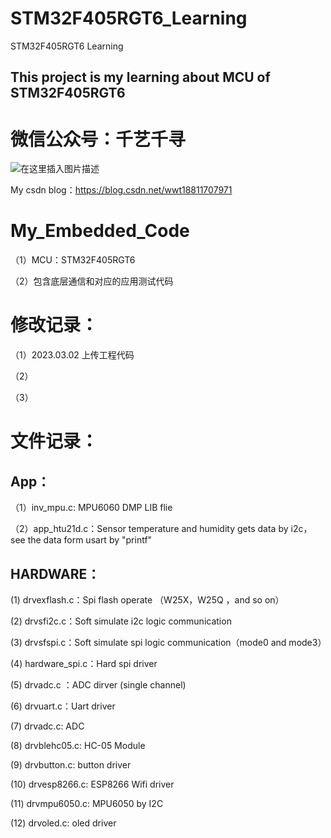 # STM32F405RGT6_Learning
STM32F405RGT6 Learning

## This project is my learning about MCU of STM32F405RGT6

# 微信公众号：千艺千寻

![在这里插入图片描述](https://img-blog.csdnimg.cn/20200704103640469.jpg)

My csdn blog：https://blog.csdn.net/wwt18811707971

# My_Embedded_Code

（1）MCU：STM32F405RGT6

（2）包含底层通信和对应的应用测试代码



# 修改记录：

（1）2023.03.02 上传工程代码

（2）

（3）


# 文件记录：

## App：

（1）inv_mpu.c: MPU6060 DMP LIB flie

（2）app_htu21d.c：Sensor temperature and humidity gets data by i2c，see the data form usart by "printf"






## HARDWARE：
(1) drvexflash.c：Spi flash operate （W25X，W25Q ，and so on）

(2) drvsfi2c.c：Soft simulate i2c logic communication

(3) drvsfspi.c：Soft simulate spi logic communication（mode0 and mode3）

(4) hardware_spi.c：Hard spi driver

(5) drvadc.c ：ADC dirver (single channel)

(6) drvuart.c：Uart driver 

(7) drvadc.c: ADC 

(8) drvblehc05.c: HC-05 Module

(9) drvbutton.c: button driver 

(10) drvesp8266.c: ESP8266 Wifi driver

(11) drvmpu6050.c: MPU6050 by I2C 

(12) drvoled.c: oled driver










